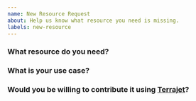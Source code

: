 ```yaml
---
name: New Resource Request
about: Help us know what resource you need is missing.
labels: new-resource
---
```

<!--
Thank you for helping to improve Jet Linode Provider!

Please be sure to search for open issues before raising a new one. We use issues
for bug reports and feature requests. Please find us at https://slack.crossplane.io
for questions, support, and discussion.
-->

### What resource do you need?
<!--
Please let us know the name of the resource you need.
-->


### What is your use case?
<!--
Help us for prioritization of the resource support by giving more details about
why you need it.
-->

### Would you be willing to contribute it using [Terrajet](https://github.com/crossplane-contrib/terrajet)?

<!--
Please take a look at code generator instructions to see whether you'd like to
contribute the missing parts where Terrajet cannot automate. See
https://github.com/crossplane-contrib/terrajet#readme
-->